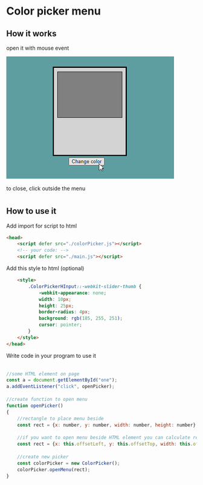 # Color picker menu

## How it works
open it with mouse event

![](/docs/menu.png)

to close, click outside the menu


#
## How to use it
Add import for script to html

```html
<head>
    <script defer src="./colorPicker.js"></script>
    <!-- your code: -->
    <script defer src="./main.js"></script>
```
Add this style to html (optional)
``` html
    <style>
        .ColorPickerHInput::-webkit-slider-thumb {
            -webkit-appearance: none;
            width: 10px;
            height: 25px;
            border-radius: 4px;
            background: rgb(185, 255, 251);
            cursor: pointer;
        }
    </style>
</head>
```
Write code in your program to use it
```js

//some HTML element on page
const a = document.getElementById("one");
a.addEventListener("click", openPicker);

//create function to open menu
function openPicker()
{
    //rectangle to place menu beside
    const rect = {x: number, y: number, width: number, height: number}

    //if you want to open menu beside HTML element you can calculate rect this way:
    const rect = {x: this.offsetLeft, y: this.offsetTop, width: this.offsetWidth, height: this.offsetHeight}

    //create new picker
    const colorPicker = new ColorPicker();
    colorPicker.openMenu(rect);
}
```